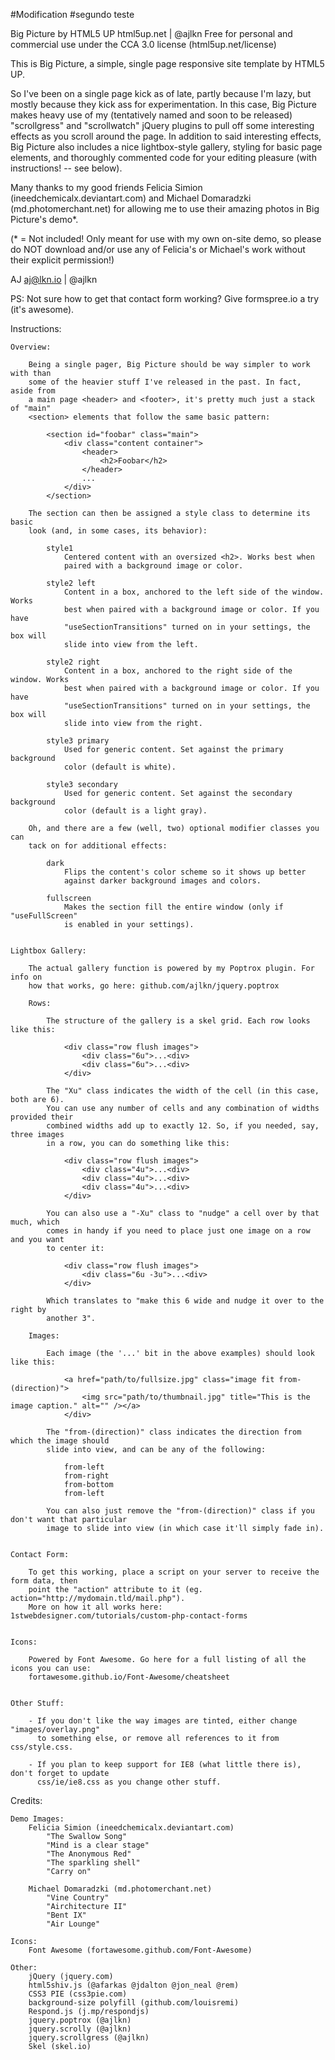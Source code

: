 #Modification
#segundo teste

Big Picture by HTML5 UP
html5up.net | @ajlkn
Free for personal and commercial use under the CCA 3.0 license (html5up.net/license)


This is Big Picture, a simple, single page responsive site template by HTML5 UP.

So I've been on a single page kick as of late, partly because I'm lazy, but
mostly because they kick ass for experimentation. In this case, Big Picture
makes heavy use of my (tentatively named and soon to be released) "scrollgress"
and "scrollwatch" jQuery plugins to pull off some interesting effects as you
scroll around the page. In addition to said interesting effects, Big Picture
also includes a nice lightbox-style gallery, styling for basic page elements,
and thoroughly commented code for your editing pleasure (with instructions!
-- see below).

Many thanks to my good friends Felicia Simion (ineedchemicalx.deviantart.com)
and Michael Domaradzki (md.photomerchant.net) for allowing me to use their amazing
photos in Big Picture's demo*.

(* = Not included! Only meant for use with my own on-site demo, so please do NOT
download and/or use any of Felicia's or Michael's work without their explicit
permission!)

AJ
aj@lkn.io | @ajlkn

PS: Not sure how to get that contact form working? Give formspree.io a try (it's awesome).


Instructions:

	Overview:

		Being a single pager, Big Picture should be way simpler to work with than
		some of the heavier stuff I've released in the past. In fact, aside from
		a main page <header> and <footer>, it's pretty much just a stack of "main"
		<section> elements that follow the same basic pattern:

			<section id="foobar" class="main">
				<div class="content container">
					<header>
						<h2>Foobar</h2>
					</header>
					...
				</div>
			</section>

		The section can then be assigned a style class to determine its basic
		look (and, in some cases, its behavior):

			style1
				Centered content with an oversized <h2>. Works best when
				paired with a background image or color.

			style2 left
				Content in a box, anchored to the left side of the window. Works
				best when paired with a background image or color. If you have
				"useSectionTransitions" turned on in your settings, the box will
				slide into view from the left.

			style2 right
				Content in a box, anchored to the right side of the window. Works
				best when paired with a background image or color. If you have
				"useSectionTransitions" turned on in your settings, the box will
				slide into view from the right.

			style3 primary
				Used for generic content. Set against the primary background
				color (default is white).

			style3 secondary
				Used for generic content. Set against the secondary background
				color (default is a light gray).

		Oh, and there are a few (well, two) optional modifier classes you can
		tack on for additional effects:

			dark
				Flips the content's color scheme so it shows up better
				against darker background images and colors.

			fullscreen
				Makes the section fill the entire window (only if "useFullScreen"
				is enabled in your settings).


	Lightbox Gallery:

 		The actual gallery function is powered by my Poptrox plugin. For info on
 		how that works, go here: github.com/ajlkn/jquery.poptrox

		Rows:

		 	The structure of the gallery is a skel grid. Each row looks like this:

			 	<div class="row flush images">
			 		<div class="6u">...<div>
			 		<div class="6u">...<div>
			 	</div>

			The "Xu" class indicates the width of the cell (in this case, both are 6).
			You can use any number of cells and any combination of widths provided their
			combined widths add up to exactly 12. So, if you needed, say, three images
			in a row, you can do something like this:

			 	<div class="row flush images">
			 		<div class="4u">...<div>
			 		<div class="4u">...<div>
			 		<div class="4u">...<div>
			 	</div>

			You can also use a "-Xu" class to "nudge" a cell over by that much, which
			comes in handy if you need to place just one image on a row and you want
			to center it:

			 	<div class="row flush images">
			 		<div class="6u -3u">...<div>
			 	</div>

			Which translates to "make this 6 wide and nudge it over to the right by
			another 3".

		Images:

			Each image (the '...' bit in the above examples) should look like this:

				<a href="path/to/fullsize.jpg" class="image fit from-(direction)">
					<img src="path/to/thumbnail.jpg" title="This is the image caption." alt="" /></a>
				</div>

			The "from-(direction)" class indicates the direction from which the image should
			slide into view, and can be any of the following:

				from-left
				from-right
				from-bottom
				from-left

			You can also just remove the "from-(direction)" class if you don't want that particular
			image to slide into view (in which case it'll simply fade in).


	Contact Form:

		To get this working, place a script on your server to receive the form data, then
		point the "action" attribute to it (eg. action="http://mydomain.tld/mail.php").
		More on how it all works here: 1stwebdesigner.com/tutorials/custom-php-contact-forms


    Icons:

     	Powered by Font Awesome. Go here for a full listing of all the icons you can use:
     	fortawesome.github.io/Font-Awesome/cheatsheet


	Other Stuff:

		- If you don't like the way images are tinted, either change "images/overlay.png"
		  to something else, or remove all references to it from css/style.css.

		- If you plan to keep support for IE8 (what little there is), don't forget to update
		  css/ie/ie8.css as you change other stuff.


Credits:

	Demo Images:
		Felicia Simion (ineedchemicalx.deviantart.com)
			"The Swallow Song"
			"Mind is a clear stage"
			"The Anonymous Red"
			"The sparkling shell"
			"Carry on"

		Michael Domaradzki (md.photomerchant.net)
			"Vine Country"
			"Airchitecture II"
			"Bent IX"
			"Air Lounge"

	Icons:
		Font Awesome (fortawesome.github.com/Font-Awesome)

	Other:
		jQuery (jquery.com)
		html5shiv.js (@afarkas @jdalton @jon_neal @rem)
		CSS3 PIE (css3pie.com)
		background-size polyfill (github.com/louisremi)
		Respond.js (j.mp/respondjs)
		jquery.poptrox (@ajlkn)
		jquery.scrolly (@ajlkn)
		jquery.scrollgress (@ajlkn)
		Skel (skel.io)
